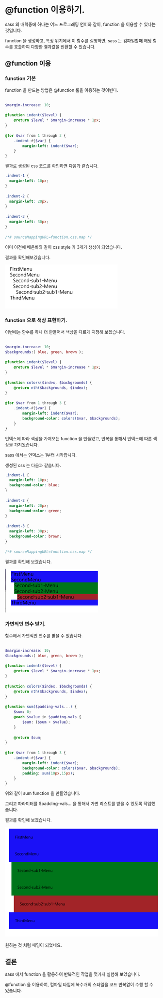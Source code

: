 # @function 이용하기. 

sass 의 매력중에 하나는 여느 프로그래밍 언어와 같이, function 을 이용할 수 있다는 것입니다. 

function 을 생성하고, 특정 위치에서 이 함수를 실행하면, sass 는 컴파일할때 해당 함수를 호출하여 다양한 결과값을 반환할 수 있습니다. 

## @function 이용

### function 기본 

function 을 만드는 방법은 @function 룰을 이용하는 것이빈다. 

```sass

$margin-increase: 10;

@function indent($level) {
    @return $level * $margin-increase * 1px;
}

@for $var from 1 through 3 {
    .indent-#{$var} {
        margin-left: indent($var);
    }
}

```

결과로 생성된 css 코드를 확인하면 다음과 같습니다. 

```css
.indent-1 {
  margin-left: 10px;
}

.indent-2 {
  margin-left: 20px;
}

.indent-3 {
  margin-left: 30px;
}

/*# sourceMappingURL=function.css.map */

```

이미 이전에 배운바와 같이 css style 가 3개가 생성이 되었습니다. 

결과를 확인해보겠습니다. 

![function01](./imgs/function01.png)

### function 으로 색상 표현하기. 

이번에는 함수를 하나 더 만들어서 색상을 다르게 지정해 보겠습니다. 

```sass

$margin-increase: 10;
$backgrounds:( blue, green, brown );

@function indent($level) {
    @return $level * $margin-increase * 1px;
}

@function colors($index, $backgrounds) {
    @return nth($backgrounds, $index);
}

@for $var from 1 through 3 {
    .indent-#{$var} {
        margin-left: indent($var);
        background-color: colors($var, $backgrounds);
    }
}
```

인덱스에 따라 색상을 가져오는 function 을 만들었고, 반복을 통해서 인덱스에 따른 색상을 가져왔습니다. 

sass 에서는 인덱스는 1부터 시작합니다. 

생성된 css 는 다음과 같습니다. 

```css
.indent-1 {
  margin-left: 10px;
  background-color: blue;
}

.indent-2 {
  margin-left: 20px;
  background-color: green;
}

.indent-3 {
  margin-left: 30px;
  background-color: brown;
}

/*# sourceMappingURL=function.css.map */

```

결과를 확인해 보겠습니다. 

![function02](./imgs/function02.png)

### 가변적인 변수 받기. 

함수에서 가변적인 변수를 받을 수 있습니다. 

```sass

$margin-increase: 10;
$backgrounds:( blue, green, brown );

@function indent($level) {
    @return $level * $margin-increase * 1px;
}

@function colors($index, $backgrounds) {
    @return nth($backgrounds, $index);
}

@function sum($padding-vals...) {
    $sum: 0;
    @each $value in $padding-vals {
        $sum: ($sum + $value);
    }

    @return $sum;
}

@for $var from 1 through 3 {
    .indent-#{$var} {
        margin-left: indent($var);
        background-color: colors($var, $backgrounds);
        padding: sum(10px,15px);
    }
}


```

위와 같이 sum function 을 만들었습니다. 

그리고 파라미터를 $padding-vals... 을 통해서 가변 리스트를 받을 수 있도록 작업했습니다. 

결과를 확인해 보겠습니다. 


![function03](./imgs/function03.png)

원하는 것 처럼 패딩이 되었네요. 

## 결론

sass 에서 function 을 활용하여 반복적인 작업을 몇가지 실험해 보았습니다. 

@function 을 이용하여, 컴파일 타임에 복수개의 스타일을 코드 반복없이 수행 할 수 있습니다. 